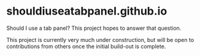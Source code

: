 # shouldiuseatabpanel.github.io
Should I use a tab panel? This project hopes to answer that question.

This project is currently very much under construction, but will be open to contributions from others once the initial build-out is complete.